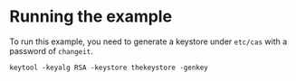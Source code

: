 # Running the example

To run this example, you need to generate a keystore under `etc/cas` with a password of `changeit`.

`keytool -keyalg RSA -keystore thekeystore -genkey`
